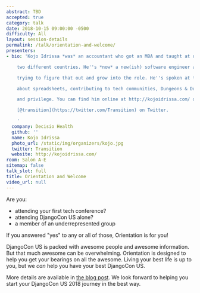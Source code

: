 ```yaml
---
abstract: TBD
accepted: true
category: talk
date: 2018-10-15 09:00:00 -0500
difficulty: All
layout: session-details
permalink: /talk/orientation-and-welcome/
presenters:
- bio: 'Kojo Idrissa *was* an accountant who got an MBA and taught at university in

    two different countries. He''s *now* a new(ish) software engineer and is still

    trying to figure that out and grow into the role. He''s spoken at tech conferences

    about spreadsheets, contributing to tech communities, Dungeons & Dragons, inclusion

    and privilege. You can find him online at http://kojoidrissa.com/ or as

    [@transition](https://twitter.com/Transition) on Twitter.

    '
  company: Decisio Health
  github: ''
  name: Kojo Idrissa
  photo_url: /static/img/organizers/kojo.jpg
  twitter: Transition
  website: http://kojoidrissa.com/
room: Salon A-E
sitemap: false
talk_slot: full
title: Orientation and Welcome
video_url: null
---
```


Are you:
-  attending your first tech conference?
-  attending DjangoCon US alone?
-  a member of an underrepresented group

If you answered "yes" to any or all of those, Orientation is for you!

DjangoCon US is packed with awesome people and awesome information. But that much awesome can be overwhelming.  Orientation is designed to help you get your bearings on all the awesome. Living your best life is up to you, but we *can* help you have your best DjangoCon US.

More details are available in [the blog post](https://2018.djangocon.us/news/orientation/). We look forward to helping you start your DjangoCon US 2018 journey in the best way.